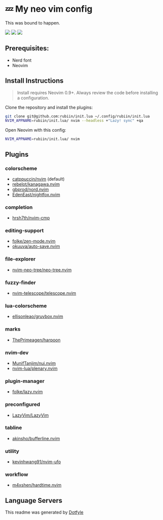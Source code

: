 # 💤 My neo vim config

This was bound to happen.

<a href="https://dotfyle.com/rubiin/initlua"><img src="https://dotfyle.com/rubiin/initlua/badges/plugins?style=flat" /></a>
<a href="https://dotfyle.com/rubiin/initlua"><img src="https://dotfyle.com/rubiin/initlua/badges/leaderkey?style=flat" /></a>
<a href="https://dotfyle.com/rubiin/initlua"><img src="https://dotfyle.com/rubiin/initlua/badges/plugin-manager?style=flat" /></a>

## Prerequisites:

- Nerd font
- Neovim

## Install Instructions

> Install requires Neovim 0.9+. Always review the code before installing a configuration.

Clone the repository and install the plugins:

```sh
git clone git@github.com:rubiin/init.lua ~/.config/rubiin/init.lua
NVIM_APPNAME=rubiin/init.lua/ nvim --headless +"Lazy! sync" +qa
```

Open Neovim with this config:

```sh
NVIM_APPNAME=rubiin/init.lua/ nvim
```

## Plugins

### colorscheme

- [catppuccin/nvim](https://dotfyle.com/plugins/catppuccin/nvim) (default)
- [rebelot/kanagawa.nvim](https://dotfyle.com/plugins/rebelot/kanagawa.nvim)
- [gbprod/nord.nvim](https://dotfyle.com/plugins/gbprod/nord.nvim)
- [EdenEast/nightfox.nvim](https://dotfyle.com/plugins/EdenEast/nightfox.nvim)

### completion

- [hrsh7th/nvim-cmp](https://dotfyle.com/plugins/hrsh7th/nvim-cmp)

### editing-support

- [folke/zen-mode.nvim](https://dotfyle.com/plugins/folke/zen-mode.nvim)
- [okuuva/auto-save.nvim](https://dotfyle.com/plugins/okuuva/auto-save.nvim)

### file-explorer

- [nvim-neo-tree/neo-tree.nvim](https://dotfyle.com/plugins/nvim-neo-tree/neo-tree.nvim)

### fuzzy-finder

- [nvim-telescope/telescope.nvim](https://dotfyle.com/plugins/nvim-telescope/telescope.nvim)

### lua-colorscheme

- [ellisonleao/gruvbox.nvim](https://dotfyle.com/plugins/ellisonleao/gruvbox.nvim)

### marks

- [ThePrimeagen/harpoon](https://dotfyle.com/plugins/ThePrimeagen/harpoon)

### nvim-dev

- [MunifTanjim/nui.nvim](https://dotfyle.com/plugins/MunifTanjim/nui.nvim)
- [nvim-lua/plenary.nvim](https://dotfyle.com/plugins/nvim-lua/plenary.nvim)

### plugin-manager

- [folke/lazy.nvim](https://dotfyle.com/plugins/folke/lazy.nvim)

### preconfigured

- [LazyVim/LazyVim](https://dotfyle.com/plugins/LazyVim/LazyVim)


### tabline

- [akinsho/bufferline.nvim](https://dotfyle.com/plugins/akinsho/bufferline.nvim)

### utility

- [kevinhwang91/nvim-ufo](https://dotfyle.com/plugins/kevinhwang91/nvim-ufo)

### workflow

- [m4xshen/hardtime.nvim](https://dotfyle.com/plugins/m4xshen/hardtime.nvim)

## Language Servers

This readme was generated by [Dotfyle](https://dotfyle.com)
